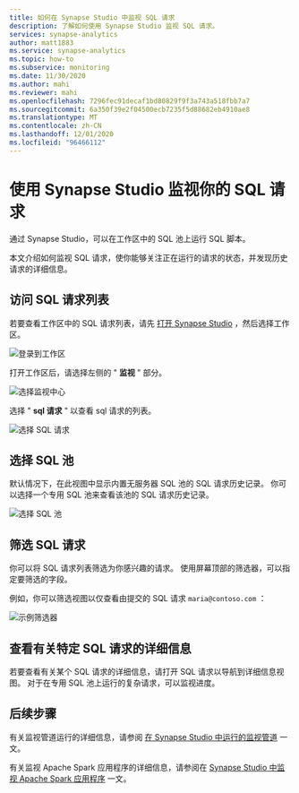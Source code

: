 ```yaml
---
title: 如何在 Synapse Studio 中监视 SQL 请求
description: 了解如何使用 Synapse Studio 监视 SQL 请求。
services: synapse-analytics
author: matt1883
ms.service: synapse-analytics
ms.topic: how-to
ms.subservice: monitoring
ms.date: 11/30/2020
ms.author: mahi
ms.reviewer: mahi
ms.openlocfilehash: 7296fec91decaf1bd80829f9f3a743a518fbb7a7
ms.sourcegitcommit: 6a350f39e2f04500ecb7235f5d88682eb4910ae8
ms.translationtype: MT
ms.contentlocale: zh-CN
ms.lasthandoff: 12/01/2020
ms.locfileid: "96466112"
---
```

# <a name="use-synapse-studio-to-monitor-your-sql-requests"></a>使用 Synapse Studio 监视你的 SQL 请求

通过 Synapse Studio，可以在工作区中的 SQL 池上运行 SQL 脚本。

本文介绍如何监视 SQL 请求，使你能够关注正在运行的请求的状态，并发现历史请求的详细信息。

## <a name="access-sql-requests-list"></a>访问 SQL 请求列表

若要查看工作区中的 SQL 请求列表，请先 [打开 Synapse Studio](https://web.azuresynapse.net/) ，然后选择工作区。

![登录到工作区](./media/common/login-workspace.png)

打开工作区后，请选择左侧的 " **监视** " 部分。

![选择监视中心](./media/common/left-nav.png)

选择 " **sql 请求** " 以查看 sql 请求的列表。

 ![选择 SQL 请求](./media/how-to-monitor-sql-requests/monitor-hub-nav-sql-requests.png)

## <a name="select-a-sql-pool"></a>选择 SQL 池

默认情况下，在此视图中显示内置无服务器 SQL 池的 SQL 请求历史记录。 你可以选择一个专用 SQL 池来查看该池的 SQL 请求历史记录。

![选择 SQL 池](./media/how-to-monitor-sql-requests/select-pool.png)

## <a name="filter-your-sql-requests"></a>筛选 SQL 请求

你可以将 SQL 请求列表筛选为你感兴趣的请求。 使用屏幕顶部的筛选器，可以指定要筛选的字段。

例如，你可以筛选视图以仅查看由提交的 SQL 请求 `maria@contoso.com` ：

![示例筛选器](./media/how-to-monitor-sql-requests/filter-example.png)

## <a name="view-details-about-a-specific-sql-request"></a>查看有关特定 SQL 请求的详细信息

若要查看有关某个 SQL 请求的详细信息，请打开 SQL 请求以导航到详细信息视图。 对于在专用 SQL 池上运行的复杂请求，可以监视进度。

## <a name="next-steps"></a>后续步骤

有关监视管道运行的详细信息，请参阅 [在 Synapse Studio 中运行的监视管道](how-to-monitor-pipeline-runs.md) 一文。 

有关监视 Apache Spark 应用程序的详细信息，请参阅在 [Synapse Studio 中监视 Apache Spark 应用程序](how-to-monitor-spark-applications.md) 一文。